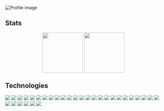 ![Profile image](https://user-images.githubusercontent.com/42740055/111402625-dce1a780-870e-11eb-968d-0674a9b43273.png)

## Stats
<p align="center">
<img height="130em" src="https://github-readme-stats.vercel.app/api?username=yamatsum&show_icons=true&count_private=true&hide_title=true&hide=issues&line_height=24&bg_color=22272E&text_color=909DAB&hide_border=true" align = "center"/>
<img height="130em" src="https://github-readme-stats.vercel.app/api/top-langs/?username=yamatsum&layout=compact&hide_title=true&langs_count=6&bg_color=22272E&text_color=909DAB&hide_border=true" align = "center"/>
</p>

## Technologies
![](https://img.shields.io/static/v1?label=OS&message=MacOS&style=flat&logo=Apple&labelColor=22272E&color=316dca)
![](https://img.shields.io/static/v1?label=OS&message=CentOS&style=flat&logo=CentOS&labelColor=22272E&color=316dca)
![](https://img.shields.io/static/v1?label=OS&message=Ubuntu&style=flat&logo=Ubuntu&labelColor=22272E&color=316dca)
![](https://img.shields.io/static/v1?label=Editor&message=Neovim&style=flat&logo=neovim&labelColor=22272E&color=316dca)
![](https://img.shields.io/static/v1?label=Editor&message=VSCode&style=flat&logo=visual-studio-code&labelColor=22272E&color=316dca)
![](https://img.shields.io/static/v1?label=Language&message=Javascript&style=flat&logo=javascript&labelColor=22272E&color=316dca)
![](https://img.shields.io/static/v1?label=Language&message=Typescript&style=flat&logo=typescript&labelColor=22272E&color=316dca)
![](https://img.shields.io/static/v1?label=Language&message=Golang&style=flat&logo=go&labelColor=22272E&color=316dca)
![](https://img.shields.io/static/v1?label=Language&message=Python&style=flat&logo=python&labelColor=22272E&color=316dca)
![](https://img.shields.io/static/v1?label=Language&message=Ruby&style=flat&logo=ruby&labelColor=22272E&color=316dca)
![](https://img.shields.io/static/v1?label=Language&message=Lua&style=flat&logo=lua&labelColor=22272E&color=316dca)
![](https://img.shields.io/static/v1?label=Language&message=Java&style=flat&logo=java&labelColor=22272E&color=316dca)
![](https://img.shields.io/static/v1?label=Library&message=React&style=flat&logo=react&labelColor=22272E&color=316dca)
![](https://img.shields.io/static/v1?label=Library&message=Nodejs&style=flat&logo=node.js&labelColor=22272E&color=316dca)
![](https://img.shields.io/static/v1?label=Library&message=Cucumber&style=flat&logo=cucumber&labelColor=22272E&color=316dca)
![](https://img.shields.io/static/v1?label=Library&message=Vue&style=flat&logo=vue.js&labelColor=22272E&color=316dca)
![](https://img.shields.io/static/v1?label=Library&message=Expo&style=flat&logo=expo&labelColor=22272E&color=316dca)
![](https://img.shields.io/static/v1?label=Library&message=Next.js&style=flat&logo=next.js&labelColor=22272E&color=316dca)
![](https://img.shields.io/static/v1?label=Tool&message=Docker&style=flat&logo=docker&labelColor=22272E&color=316dca)
![](https://img.shields.io/static/v1?label=Tool&message=Slack&style=flat&logo=slack&labelColor=22272E&color=316dca)
![](https://img.shields.io/static/v1?label=Tool&message=Discord&style=flat&logo=discord&labelColor=22272E&color=316dca)
![](https://img.shields.io/static/v1?label=Tool&message=Figma&style=flat&logo=figma&labelColor=22272E&color=316dca)
![](https://img.shields.io/static/v1?label=Tool&message=Tmux&style=flat&logo=tmux&labelColor=22272E&color=316dca)
![](https://img.shields.io/static/v1?label=Tool&message=Nginx&style=flat&logo=nginx&labelColor=22272E&color=316dca)
![](https://img.shields.io/static/v1?label=Tool&message=Jira&style=flat&logo=jira&labelColor=22272E&color=316dca)
![](https://img.shields.io/static/v1?label=Tool&message=Bitbucket&style=flat&logo=bitbucket&labelColor=22272E&color=316dca)
![](https://img.shields.io/static/v1?label=Tool&message=Confluence&style=flat&logo=confluence&labelColor=22272E&color=316dca)
![](https://img.shields.io/static/v1?label=Tool&message=Feedly&style=flat&logo=feedly&labelColor=22272E&color=316dca)
![](https://img.shields.io/static/v1?label=Cloud&message=GoogleCloud&style=flat&logo=google-cloud&labelColor=22272E&color=316dca)
![](https://img.shields.io/static/v1?label=Tool&message=Jfrog&style=flat&logo=jfrog&labelColor=22272E&color=316dca)
![](https://img.shields.io/static/v1?label=Tool&message=Vercel&style=flat&logo=vercel&labelColor=22272E&color=316dca)

<!--
**yamatsum/yamatsum** is a ✨ _special_ ✨ repository because its `README.md` (this file) appears on your GitHub profile.

Here are some ideas to get you started:

- 🔭 I’m currently working on ...
- 🌱 I’m currently learning ...
- 👯 I’m looking to collaborate on ...
- 🤔 I’m looking for help with ...
- 💬 Ask me about ...
- 📫 How to reach me: ...
- 😄 Pronouns: ...
- ⚡ Fun fact: ...
-->
